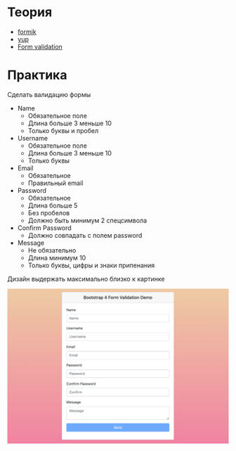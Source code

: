 # Теория

- [formik](https://formik.org/docs/overview)
- [yup](https://github.com/jquense/yup)
- [Form validation](https://developer.mozilla.org/ru/docs/Learn/Forms/Form_validation)


# Практика

Сделать валидацию формы

- Name
    - Обязательное поле
    - Длина больше 3 меньше 10
    - Только буквы и пробел
- Username
    - Обязательное поле
    - Длина больше 3 меньше 10
    - Только буквы
- Email
    - Обязательное
    - Правильный еmail
- Password
    - Обязательное
    - Длина больше 5
    - Без пробелов
    - Должно быть минимум 2 спецсимвола
- Confirm Password
    - Должно совпадать с полем password
- Message
    - Не обязательно
    - Длина минимум 10
    - Только буквы, цифры и знаки припенания

Дизайн выдержать максимально близко к картинке

![img](./img/bootstrap-form-validation-11201-01.png)